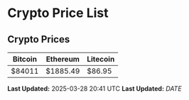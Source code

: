# Crypto Price List

## Crypto Prices
| Bitcoin | Ethereum | Litecoin |
| ------- | -------- | -------- |
| $84011 | $1885.49 | $86.95 |
**Last Updated:** 2025-03-28 20:41 UTC
**Last Updated:** $DATE$
